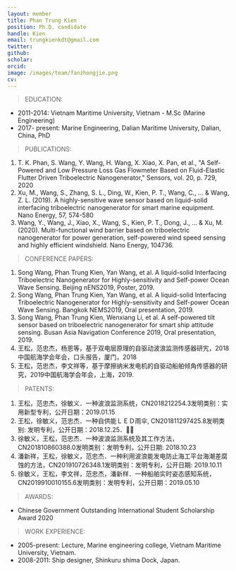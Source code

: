 ```yaml
---
layout: member
title: Phan Trung Kien
position: Ph.D. candidate
handle: Kien
email: trungkienkdt@gmail.com
twitter: 
github: 
scholar:
orcid: 
image: /images/team/fanzhongjie.png
cv: 
---
```


> EDUCATION:

- 2011-2014: Vietnam Maritime University, Vietnam - M.Sc (Marine Engineering)
- 2017- present: Marine Engineering, Dalian Maritime University, Dalian, China, PhD

> PUBLICATIONS:

1.	T. K. Phan, S. Wang, Y. Wang, H. Wang, X. Xiao, X. Pan, et al., "A Self-Powered and Low Pressure Loss Gas Flowmeter Based on Fluid-Elastic Flutter Driven Triboelectric Nanogenerator," Sensors, vol. 20, p. 729, 2020
2.	Xu, M., Wang, S., Zhang, S. L., Ding, W., Kien, P. T., Wang, C., ... & Wang, Z. L. (2019). A highly-sensitive wave sensor based on liquid-solid interfacing triboelectric nanogenerator for smart marine equipment. Nano Energy, 57, 574-580
3.	Wang, Y., Wang, J., Xiao, X., Wang, S., Kien, P. T., Dong, J., ... & Xu, M. (2020). Multi-functional wind barrier based on triboelectric nanogenerator for power generation, self-powered wind speed sensing and highly efficient windshield. Nano Energy, 104736.

> CONFERENCE PAPERS:

1.	Song Wang, Phan Trung Kien, Yan Wang, et al. A liquid-solid Interfacing Triboelectric Nanogenerator for Highly-sensitivity and Self-power Ocean Wave Sensing. Beijing nENS2019, Poster, 2019.
2.	Song Wang, Phan Trung Kien, Yan Wang, et al. A liquid-solid Interfacing Triboelectric Nanogenerator for Highly-sensitivity and Self-power Ocean Wave Sensing. Bangkok NEMS2019, Oral presentation, 2019.
3.	Song Wang, Phan Trung Kien, Wenxiang Li, et al. A self-powered tilt sensor based on triboelectric nanogenerator for smart ship attitude sensing. Busan Asia Navigation Conference 2019, Oral presentation, 2019.
4.	王松，范忠杰，杨恩等，基于双电层原理的自驱动波浪监测传感器研宄，2018中国航海学会年会，口头报告，厦门，2018
5.	 王松，范忠杰，李文祥等，基于摩擦纳米发电机的自驱动船舶倾角传感器的研究，2019中国航海学会年会，上海，2019.

> PATENTS:

1.	王松，范忠杰，徐敏义．一种波浪监测系统，CN2018212254.3发明类别：实用新型专利，公开日期：2019.01.15
2.	王松，徐敏义，范忠杰．一种自供能ＬＥＤ雨伞, CN201811297425.8发明类别: 发明专利，公开日期：2018.12.25．
3.	徐敏义，王松，范忠杰．一种波浪监测系统及其工作方法，CN201810860388.0发明类别：发明专利，公开日期: 2018.10.23
4.	潘新祥，王松，徐敏义，范忠杰．一种利用波浪能发电防止海工平台海潮差腐蚀的方法，CN201910726348.1发明类别：发明专利，公开日期: 2019.10.11
5.	徐敏义，王松，李文祥，范忠杰，潘新样．一种船舶实时姿态感知系统，CN2019910010155.6发明类别：发明专利，公开日期：2019.05.10 

> AWARDS:

- Chinese Government Outstanding International Student Scholarship Award 2020

> WORK EXPERIENCE:

- 2005-present: Lecture, Marine engineering college, Vietnam Maritime University, Vietnam.
- 2008-2011: Ship designer, Shinkuru shima Dock, Japan.

